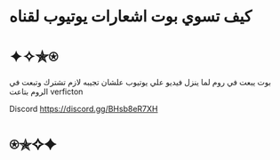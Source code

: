# كيف تسوي بوت اشعارات يوتيوب لقناه
# ✦✧✯⍟

بوت يبعت في روم لما ينزل فيديو علي يوتيوب علشان تجيبه لازم تشترك وتبعت في الروم بتاعت verficton 


Discord https://discord.gg/BHsb8eR7XH


# ⍟✯✧✦
